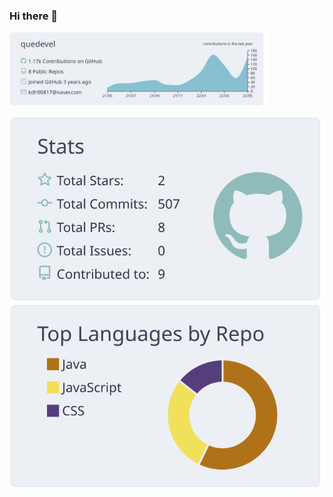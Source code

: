 ###  Hi there 👋
<img width="82%" src="https://raw.githubusercontent.com/quedevel/quedevel/master/profile-summary-card-output/nord_bright/0-profile-details.svg">

![](https://raw.githubusercontent.com/quedevel/quedevel/master/profile-summary-card-output/nord_bright/3-stats.svg)
![](https://raw.githubusercontent.com/quedevel/quedevel/master/profile-summary-card-output/nord_bright/1-repos-per-language.svg)
